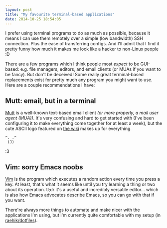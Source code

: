 ```yaml
---
layout: post
title: "My favourite terminal-based applications"
date: 2014-10-25 18:54:05
---
```


I prefer using terminal programs to do as much as possible, because it
means I can use them remotely over a simple (low bandwidth) SSH
connection. Plus the ease of transferring configs. And I'll admit that I
find it pretty funny how much it makes me look like a hacker to
non-Linux people :D

There are a few programs which I think people most *expect* to be
GUI-based: e.g.  file managers, editors, and email clients (or MUAs if
you want to be fancy). But don't be deceived! Some really great
terminal-based replacements exist for pretty much any program you might
want to use.  Here are a couple recommendations I have:


Mutt: email, but in a terminal
------------------------------

[Mutt](http://www.mutt.org/) is a well-known text-based email client
*(or more properly, a mail user agent (MUA))*.  It's very confusing and
hard to get started with (I've been configuring it to make everything
come together for at least a week), but the cute ASCII logo featured on
[the wiki](http://dev.mutt.org/trac/wiki/MuttWiki) makes up for
everything.

    ^. .^
     (J)

:3


Vim: sorry Emacs noobs
----------------------

[Vim]() is the program which executes a random action every time you
press a key. At least, that's what it seems like until you try learning
a thing or two about its operation. tl;dr it's a useful and incredibly
versatile editor... which is also how Emacs advocates describe Emacs, so
you can go with that if you want.






There're always more things to automate and make nicer with the
applications I'm using, but I'm currently quite comfortable with my
setup (in [raehik/dotfiles](https://github.com/raehik/dotfiles)).

